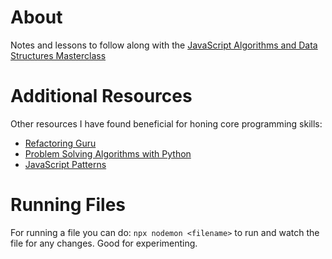 # About

Notes and lessons to follow along with the [JavaScript Algorithms and Data Structures Masterclass](https://www.udemy.com/share/101X5s3@wgKELq5ISUWj2uP-X8KOnz8hcQEajJNYP12SWWlk5p6P2WnYQ_YbIWWVu8p4Co8C/)

# Additional Resources

Other resources I have found beneficial for honing core programming skills:

- [Refactoring Guru](https://refactoring.guru/)
- [Problem Solving Algorithms with Python](https://runestone.academy/ns/books/published/pythonds3/index.html)
- [JavaScript Patterns](https://www.patterns.dev/)

# Running Files

For running a file you can do: `npx nodemon <filename>` to run and watch the file for any changes. Good for experimenting.
